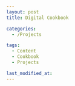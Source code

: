 ```yaml
---
layout: post
title: Digital Cookbook

categories:
  - /Projects 

tags:
  - Content
  - Cookbook
  - Projects

last_modified_at:
---
```


